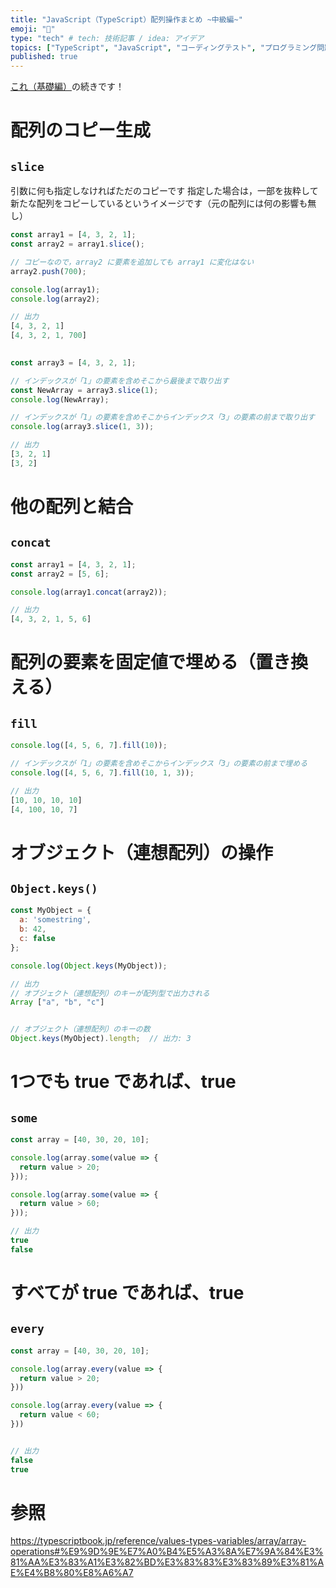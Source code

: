 ```yaml
---
title: "JavaScript（TypeScript）配列操作まとめ ~中級編~"
emoji: "🎴"
type: "tech" # tech: 技術記事 / idea: アイデア
topics: ["TypeScript", "JavaScript", "コーディングテスト", "プログラミング問題"]
published: true
---
```


[これ（基礎編）](https://zenn.dev/mkosakana/articles/1c9a9f083195e3)の続きです！


# 配列のコピー生成
## **`slice`**
引数に何も指定しなければただのコピーです
指定した場合は，一部を抜粋して新たな配列をコピーしているというイメージです（元の配列には何の影響も無し）

```javascript
const array1 = [4, 3, 2, 1];
const array2 = array1.slice();

// コピーなので，array2 に要素を追加しても array1 に変化はない
array2.push(700);

console.log(array1);
console.log(array2);

// 出力
[4, 3, 2, 1]
[4, 3, 2, 1, 700]
    

const array3 = [4, 3, 2, 1];

// インデックスが「1」の要素を含めそこから最後まで取り出す
const NewArray = array3.slice(1);
console.log(NewArray);

// インデックスが「1」の要素を含めそこからインデックス「3」の要素の前まで取り出す
console.log(array3.slice(1, 3));

// 出力
[3, 2, 1]
[3, 2]
```


# 他の配列と結合
## **`concat`**

```javascript
const array1 = [4, 3, 2, 1];
const array2 = [5, 6];

console.log(array1.concat(array2));

// 出力
[4, 3, 2, 1, 5, 6]
```


# 配列の要素を固定値で埋める（置き換える）
## **`fill`**

```javascript
console.log([4, 5, 6, 7].fill(10));

// インデックスが「1」の要素を含めそこからインデックス「3」の要素の前まで埋める
console.log([4, 5, 6, 7].fill(10, 1, 3));

// 出力
[10, 10, 10, 10]
[4, 100, 10, 7]
```


# オブジェクト（連想配列）の操作
## **`Object.keys()`**

```javascript
const MyObject = {
  a: 'somestring',
  b: 42,
  c: false
};

console.log(Object.keys(MyObject));

// 出力
// オブジェクト（連想配列）のキーが配列型で出力される
Array ["a", "b", "c"]


// オブジェクト（連想配列）のキーの数
Object.keys(MyObject).length;  // 出力: 3
```


# 1つでも true であれば、true
## **`some`**

```javascript
const array = [40, 30, 20, 10];

console.log(array.some(value => {
  return value > 20;
}));

console.log(array.some(value => {
  return value > 60;
}));

// 出力
true
false
```


# すべてが true であれば、true
## **`every`**

```javascript
const array = [40, 30, 20, 10];

console.log(array.every(value => {
  return value > 20;
}))

console.log(array.every(value => {
  return value < 60;
}))


// 出力
false
true
```


# 参照
https://typescriptbook.jp/reference/values-types-variables/array/array-operations#%E9%9D%9E%E7%A0%B4%E5%A3%8A%E7%9A%84%E3%81%AA%E3%83%A1%E3%82%BD%E3%83%83%E3%83%89%E3%81%AE%E4%B8%80%E8%A6%A7
